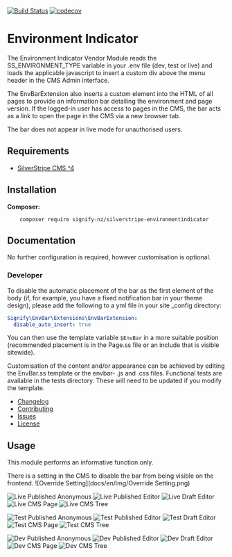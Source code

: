 [![Build Status](https://travis-ci.org/signify-nz/silverstripe-environmentindicator.svg?branch=master)](https://travis-ci.org/signify-nz/silverstripe-environmentindicator)
[![codecov](https://codecov.io/gh/signify-nz/silverstripe-environmentindicator/branch/master/graph/badge.svg)](https://codecov.io/gh/signify-nz/silverstripe-environmentindicator)

# Environment Indicator

The Environment Indicator Vendor Module reads the SS_ENVIRONMENT_TYPE variable in your .env file (dev, test or live) and loads the applicable javascript to insert a custom div above the menu header in the CMS Admin interface.

The EnvBarExtension also inserts a custom element into the HTML of all pages to provide an information bar detailing the environment and page version. If the logged-in user has access to pages in the CMS, the bar acts as a link to open the page in the CMS via a new browser tab.

The bar does not appear in live mode for unauthorised users.

## Requirements

* [SilverStripe CMS ^4](https://github.com/silverstripe/silverstripe-cms)

## Installation

__Composer:__

```
    composer require signify-nz/silverstripe-environmentindicator
```

## Documentation

No further configuration is required, however customisation is optional.

### Developer

To disable the automatic placement of the bar as the first element of the body (if, for example, you have a fixed notification bar in your theme design), please add the following to a yml file in your site _config directory:

```yml
Signify\EnvBar\Extensions\EnvBarExtension:
  disable_auto_insert: true
```

You can then use the template variable `$EnvBar` in a more suitable position (recommended placement is in the Page.ss file or an include that is visible sitewide).

Customisation of the content and/or appearance can be achieved by editing the EnvBar.ss template or the envbar- .js and .css files. Functional tests are available in the tests directory. These will need to be updated if you modify the template.

* [Changelog](CHANGELOG.md)
* [Contributing](CONTRIBUTING.md)
* [Issues](https://github.com/signify-nz/silverstripe-environmentindicator/issues)
* [License](LICENSE.md)

## Usage

This module performs an informative function only.

There is a setting in the CMS to disable the bar from being visible on the frontend.
![Override Setting](docs/en/img/Override Setting.png)

![Live Published Anonymous](docs/en/img/Live_Pub_Anon.png)
![Live Published Editor](docs/en/img/Live_Pub_Edit.png)
![Live Draft Editor](docs/en/img/Live_Draft_Edit.png)
![Live CMS Page](docs/en/img/Live_CMS_Page.png)
![Live CMS Tree](docs/en/img/Live_CMS_Tree.png)

![Test Published Anonymous](docs/en/img/Test_Pub_Anon.png)
![Test Published Editor](docs/en/img/Test_Pub_Edit.png)
![Test Draft Editor](docs/en/img/Test_Draft_Edit.png)
![Test CMS Page](docs/en/img/Test_CMS_Page.png)
![Test CMS Tree](docs/en/img/Test_CMS_Tree.png)

![Dev Published Anonymous](docs/en/img/Dev_Pub_Anon.png)
![Dev Published Editor](docs/en/img/Dev_Pub_Edit.png)
![Dev Draft Editor](docs/en/img/Dev_Draft_Edit.png)
![Dev CMS Page](docs/en/img/Dev_CMS_Page.png)
![Dev CMS Tree](docs/en/img/Dev_CMS_Tree.png)
